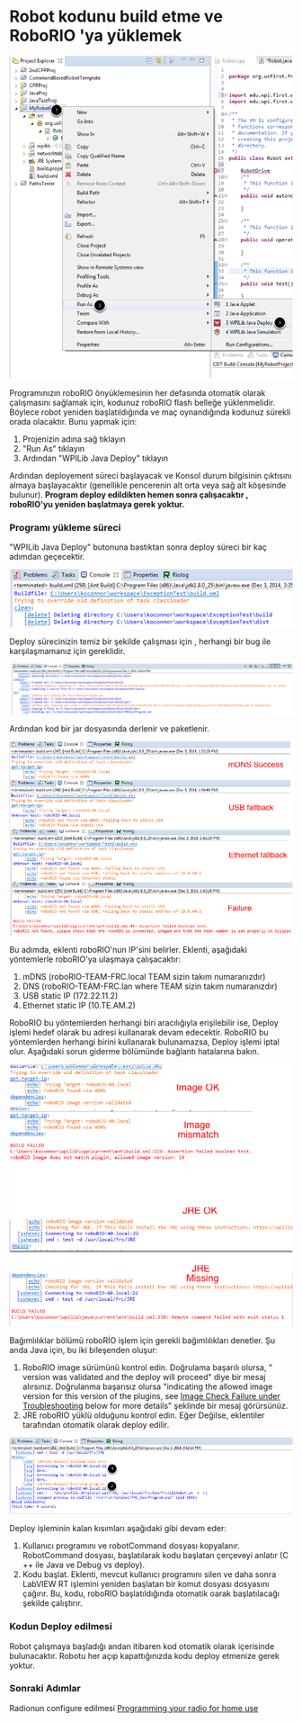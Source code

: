 # Robot kodunu build etme ve RoboRIO 'ya yüklemek

![Robot ba&#x15F;lang&#x131;c&#x131;nda &#xE7;al&#x131;&#x15F;mas&#x131; i&#xE7;in program y&#xFC;kleniyor](../.gitbook/assets/image%20%28114%29.png)

Programınızın roboRIO önyüklemesinin her defasında otomatik olarak çalışmasını sağlamak için, kodunuz roboRIO flash belleğe yüklenmelidir. Böylece robot yeniden başlatıldığında ve maç oynandığında kodunuz sürekli orada olacaktır. Bunu yapmak için:

1. Projenizin adına sağ tıklayın
2. "Run As" tıklayın
3. Ardından "WPILib Java Deploy" tıklayın

Ardından deployement  süreci başlayacak ve Konsol durum bilgisinin çıktısını almaya başlayacaktır \(genellikle pencerenin alt orta veya sağ alt köşesinde bulunur\). **Program deploy edildikten hemen sonra çalışacaktır , roboRIO'yu yeniden başlatmaya gerek yoktur.**

### **Programı yükleme süreci**

"WPILib Java Deploy" butonuna bastıktan sonra deploy süreci bir kaç adımdan geçecektir.

![Temizleme](../.gitbook/assets/image%20%2872%29.png)

Deploy sürecinizin temiz bir şekilde çalışması için , herhangi bir bug ile karşılaşmamanız için gereklidir.

![Derleme ve Jar](../.gitbook/assets/image%20%2881%29.png)

Ardından kod bir jar dosyasında derlenir ve paketlenir.

![Hedef IP adresini bulmak](../.gitbook/assets/image%20%2862%29.png)

 Bu adımda, eklenti roboRIO'nun IP'sini belirler. Eklenti, aşağıdaki yöntemlerle roboRIO'ya ulaşmaya çalışacaktır:

1. mDNS \(roboRIO-TEAM-FRC.local  TEAM sizin takım numaranızdır\)
2. DNS \(roboRIO-TEAM-FRC.lan where TEAM sizin takım numaranızdır\)
3. USB static IP \(172.22.11.2\)
4. Ethernet static IP \(10.TE.AM.2\)

RoboRIO bu yöntemlerden herhangi biri aracılığıyla erişilebilir ise, Deploy işlemi hedef olarak bu adresi kullanarak devam edecektir. RoboRIO bu yöntemlerden herhangi birini kullanarak bulunamazsa, Deploy işlemi iptal olur. Aşağıdaki sorun giderme bölümünde bağlantı hatalarına bakın.



![Ba&#x11F;&#x131;ml&#x131;l&#x131;klar](../.gitbook/assets/image%20%28115%29.png)

Bağımlılıklar bölümü roboRİO işlem için gerekli  bağımlılıkları denetler. Şu anda Java için, bu iki bileşenden oluşur:



1. RoboRIO image sürümünü kontrol edin. Doğrulama başarılı olursa, " version was validated and the deploy will proceed" diye bir mesaj alırsınız. Doğrulanma başarısız olursa "indicating the allowed image version for this version of the plugins, see [Image Check Failure under Troubleshooting](https://wpilib.screenstepslive.com/s/currentCS/m/cpp/l/145320-building-and-downloading-a-robot-project-to-the-roborio#) below for more details" şeklinde bir mesaj görürsünüz. 
2. JRE roboRIO yüklü olduğunu kontrol edin. Eğer Değilse, eklentiler tarafından otomatik olarak deploy edilir.

![Kodu kopyalama ve ba&#x15F;latma](../.gitbook/assets/image%20%2851%29.png)

Deploy işleminin kalan kısımları aşağıdaki gibi devam eder:

1. Kullanıcı programını ve robotCommand dosyası kopyalanır. RobotCommand dosyası, başlatılarak kodu başlatan çerçeveyi anlatır \(C ++ ile Java ve Debug vs deploy\).
2. Kodu başlat. Eklenti, mevcut kullanıcı programını silen ve daha sonra LabVIEW RT işlemini yeniden başlatan bir komut dosyası dosyasını çağırır. Bu, kodu, roboRIO başlatıldığında otomatik oarak başlatılacağı şekilde çalıştırır.

### **Kodun Deploy edilmesi**

Robot çalışmaya başladığı andan itibaren kod otomatik olarak içerisinde bulunacaktır. Robotu her açıp kapattığınızda kodu deploy etmenize gerek yoktur. 

### **Sonraki Adımlar**

Radionun configure edilmesi [Programming your radio for home use](https://wpilib.screenstepslive.com/s/currentCS/m/getting_started/l/144986-programming-your-radio) 

###  <a id="troubleshooting"></a>

